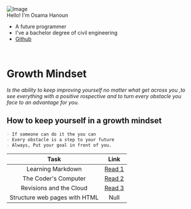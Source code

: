 
![Image](https://scontent.famm7-1.fna.fbcdn.net/v/t1.0-1/p160x160/58442795_2421104807948601_58094487854907392_o.jpg?_nc_cat=106&_nc_sid=dbb9e7&_nc_ohc=OQDj5ed-q4EAX88Lc2_&_nc_ht=scontent.famm7-1.fna&_nc_tp=6&oh=52df71f72408bd4c1d17c6c5fa8419ed&oe=5EB71141)
<br>
Hello! I'm Osama Hanoun 
- A future programmer
- I've a bachelor degree of civil engineering <br>
- [Github](https://github.com/OsamaHanoun/)
<br>

# **Growth Mindset**

_Is the ability to keep improving yourself no matter what get across you ,to see everything with a positive rospective and to turn every obstacle you face to an advantage for you._

## **How to keep yourself in a growth mindset**
```markdown
- If someone can do it the you can
- Every obstacle is a step to your future
- Always, Put your goal in front of you.

```

| Task  |  Link |
|:-:|:-:|
|  Learning Markdown | [Read 1](https://osamahanoun.github.io/learning-journal/Read1)  |
| The Coder's Computer  |  [Read 2](https://osamahanoun.github.io/learning-journal/Read2) |
|   Revisions and the Cloud | [Read 3](https://osamahanoun.github.io/learning-journal/Read3) |
|  Structure web pages with HTML | Null  |

